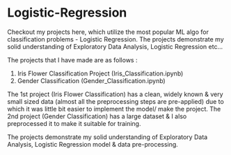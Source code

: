 # Logistic-Regression

Checkout my projects here, which utilize the most popular ML algo for classification problems - Logistic Regression. The projects demonstrate my solid understanding of Exploratory Data Analysis, Logistic Regression etc...

The projects that I have made are as follows :

1. Iris Flower Classification Project (Iris_Classification.ipynb)
2. Gender Classification (Gender_Classification.ipynb)

The 1st project (Iris Flower Classification) has a clean, widely known & very small sized data (almost all the preprocessing steps are pre-applied) due to which it was little bit easier to implement the model/ make the project. The 2nd project (Gender Classification) has a large dataset & I also preprocessed it to make it suitable for training.

The projects demonstrate my solid understanding of Exploratory Data Analysis, Logistic Regression model & data pre-processing.
